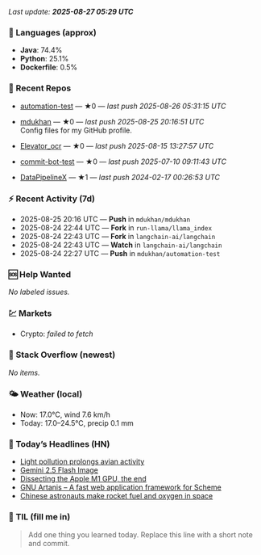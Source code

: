 

<!-- DAILY-SECTION:START -->
_Last update: **2025-08-27 05:29 UTC**_


### 🧪 Languages (approx)
- **Java**: 74.4%
- **Python**: 25.1%
- **Dockerfile**: 0.5%

### 🔧 Recent Repos
- [automation-test](https://github.com/mdukhan/automation-test) — ★0 — _last push 2025-08-26 05:31:15 UTC_  
  
- [mdukhan](https://github.com/mdukhan/mdukhan) — ★0 — _last push 2025-08-25 20:16:51 UTC_  
  Config files for my GitHub profile.
- [Elevator_ocr](https://github.com/mdukhan/Elevator_ocr) — ★0 — _last push 2025-08-15 13:27:57 UTC_  
  
- [commit-bot-test](https://github.com/mdukhan/commit-bot-test) — ★0 — _last push 2025-07-10 09:11:43 UTC_  
  
- [DataPipelineX](https://github.com/mdukhan/DataPipelineX) — ★1 — _last push 2024-02-17 00:26:53 UTC_  
  

### ⚡ Recent Activity (7d)
- 2025-08-25 20:16 UTC — **Push** in `mdukhan/mdukhan`
- 2025-08-24 22:44 UTC — **Fork** in `run-llama/llama_index`
- 2025-08-24 22:43 UTC — **Fork** in `langchain-ai/langchain`
- 2025-08-24 22:43 UTC — **Watch** in `langchain-ai/langchain`
- 2025-08-24 22:27 UTC — **Push** in `mdukhan/automation-test`

### 🆘 Help Wanted
_No labeled issues._

### 💹 Markets
- Crypto: _failed to fetch_

### 🧩 Stack Overflow (newest)
_No items._

### 🌤️ Weather (local)
- Now: 17.0°C, wind 7.6 km/h
- Today: 17.0–24.5°C, precip 0.1 mm

### 📰 Today’s Headlines (HN)
- [Light pollution prolongs avian activity](https://www.anthropic.com/news/claude-for-chrome)
- [Gemini 2.5 Flash Image](https://gizmodo.com/birds-across-the-world-are-singing-all-day-for-a-disturbing-reason-2000646257)
- [Dissecting the Apple M1 GPU, the end](https://developers.googleblog.com/en/introducing-gemini-2-5-flash-image/)
- [GNU Artanis – A fast web application framework for Scheme](https://rosenzweig.io/blog/asahi-gpu-part-n.html)
- [Chinese astronauts make rocket fuel and oxygen in space](https://artanis.dev/index.html)

### 🧠 TIL (fill me in)
> Add one thing you learned today. Replace this line with a short note and commit.

<!-- DAILY-SECTION:END -->
